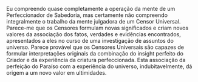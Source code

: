 ﻿Eu compreendo quase completamente a operação da mente de um Perfeccionador de Sabedoria, mas certamente não compreendo integralmente o trabalho da mente julgadora de um Censor Universal. Parece-me que os Censores formulam novas significados e criam novos valores da associação dos fatos, verdades e evidências encontrados, apresentados a eles no curso de uma investigação de assuntos do universo. Parece provável que os Censores Universais são capazes de formular interpretações originais da combinação do insight perfeito do Criador e da experiência da criatura perfeccionada. Esta associação da perfeição do Paraíso com a experiência do universo, indubitavelmente, dá origem a um novo valor em ultimidades.